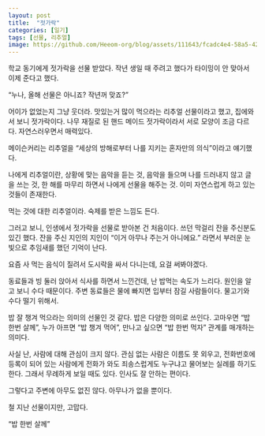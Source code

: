 ```yaml
---
layout: post
title:  "젓가락"
categories: [일기]
tags: [선물, 리추얼]
image: https://github.com/Heeom-org/blog/assets/111643/fcadc4e4-58a5-42a4-8dc2-c9e503daa545 
---
```


학교 동기에게 젓가락을 선물 받았다. 작년 생일 때 주려고 했다가 타이밍이 안 맞아서 이제 준다고 했다.

“누나, 올해 선물은 아니죠? 작년꺼 맞죠?”

어이가 없었는지 그냥 웃더라. 맛있는거 많이 먹으라는 리추얼 선물이라고 했고, 집에와서 보니 젓가락이다. 나무 재질로 된 핸드 메이드 젓가락이라서 서로 모양이 조금 다르다. 자연스러우면서 매력있다.

메이슨커리는 리추얼을 “세상의 방해로부터 나를 지키는 혼자만의 의식”이라고 얘기했다.

나에게 리추얼이란, 상황에 맞는 음악을 듣는 것, 음악을 들으며 나를 드러내지 않고 글을 쓰는 것, 한 해를 마무리 하면서 나에게 선물을 해주는 것. 이미 자연스럽게 하고 있는 것들이 존재한다. 

먹는 것에 대한 리추얼이라. 숙제를 받은 느낌도 든다.

그러고 보니, 인생에서 젓가락을 선물로 받아본 건 처음이다. 쓰던 막걸리 잔을 주신분도 있긴 했다. 잔을 주신 지인의 지인이 “이거 아무나 주는거 아니에요.” 라면서 부러운 눈빛으로 추임새를 했던 기억이 난다. 

요즘 사 먹는 음식이 질려서 도시락을 싸서 다니는데, 요걸 써봐야겠다.

동료들과 빙 둘러 앉아서 식사를 하면서 느낀건데, 난 밥먹는 속도가 느리다. 원인을 알고 보니 수다 때문이다. 주변 동료들은 물에 빠지면 입부터 잠길 사람들이다. 물고기와 수다 떨기 위해서.

밥 잘 챙겨 먹으라는 의미의 선물인 것 같다. 밥은 다양한 의미로 쓰인다. 고마우면 “밥 한번 살께”, 누가 아프면 “밥 챙겨 먹어”, 만나고 싶으면 “밥 한번 먹자” 관계를 매개하는 의미다.

사실 난, 사람에 대해 관심이 크지 않다. 관심 없는 사람은 이름도 못 외우고, 전화번호에 등록이 되어 있는 사람에게 전화가 와도 죄송스럽게도 누구냐고 물어보는 실례를 하기도 한다. 그래서 무례하게 보일 때도 있다. 인사도 잘 안하는 편이다.

그렇다고 주변에 아무도 없진 않다. 아무나가 없을 뿐이다.

철 지난 선물이지만, 고맙다.

“밥 한번 살께”
